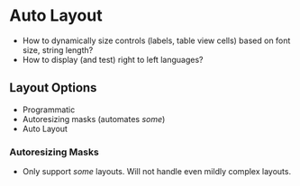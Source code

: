 # Auto Layout

* How to dynamically size controls (labels, table view cells) based on font size, string length?
* How to display (and test) right to left languages?

## Layout Options

* Programmatic
* Autoresizing masks (automates *some*)
* Auto Layout

### Autoresizing Masks

* Only support *some* layouts. Will not handle even mildly complex layouts.



